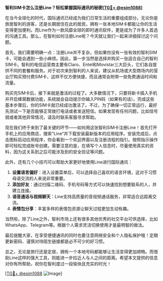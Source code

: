 **智利SIM卡怎么注册Line？轻松掌握国际通讯的秘密[[TG💪+ @esim1088](https://t.me/s/esim1088)]**

在当今全球化的时代，国际通讯已经成为我们日常生活的重要组成部分。无论你是旅居智利的游客，还是长期居住在此的居民，拥有一张本地SIM卡都能让你的生活变得更加便利。而Line作为一款风靡全球的即时通讯软件，更是成为了许多人首选的沟通工具。那么，在智利如何注册Line呢？今天就让我们一起来详细探讨这个问题。

首先，我们需要明确一点：注册Line并不复杂，但如果你没有一张有效的智利SIM卡，可能会遇到一些小麻烦。因此，第一步当然是选择并购买一张适合自己的智利SIM卡。智利的电信运营商主要有Claro、Entel和Movistar三大巨头，它们各自提供不同的套餐和服务。对于初次来到智利的人来说，建议从机场或大型商场内的营业厅购买预付费SIM卡，这样不仅方便快捷，而且通常会附带一些免费通话时间和流量。

购买完SIM卡后，接下来就是激活的过程了。大多数情况下，只要将新卡插入手机并开启蜂窝数据功能，系统就会自动提示你输入PIN码（如果有的话）。完成这些基本步骤后，你的SIM卡就已经成功激活了。不过，为了确保一切正常运行，最好先测试一下是否能够正常拨打电话或者发送短信。如果发现有任何问题，比如信号弱或者其他异常情况，请及时联系客服寻求帮助。

现在我们终于来到了最关键的环节——如何用这张智利SIM卡注册Line！首先打开手机上的应用商店，搜索“Line”并下载安装最新版本的应用程序。安装完成后，点击图标启动应用程序，你会看到一个欢迎界面以及注册流程的指引。按照指示操作即可轻松完成账号创建。需要注意的是，在填写个人信息时，尽量使用真实的资料，因为这关系到之后可能涉及到的安全验证等问题。

此外，还有几个小技巧可以帮助大家更好地使用Line进行国际通讯：

1. **设置语言偏好**：进入设置菜单后，可以选择自己喜欢的语言环境，这对于习惯母语交流的人来说非常重要。
2. **添加好友**：通过扫描二维码、手机号码等方式可以快速找到想要联系的人，并建立连接。
3. **语音通话与视频聊天**：Line支持高质量的音视频通话服务，非常适合远距离交流。
4. **表情包分享**：丰富多样的表情包资源让聊天过程更加生动有趣。

当然啦，除了Line之外，智利市场上还有很多其他优秀的社交平台可供选择，比如WhatsApp、Telegram等。根据个人需求灵活切换使用才是最明智的做法。

最后提醒大家，在享受便捷通讯的同时也要注意网络安全和个人隐私保护哦！定期更新密码、谨慎对待陌生链接都是必不可少的好习惯。

总之，无论是旅行还是定居，拥有一个本地号码都能够让生活变得更加顺畅。而借助Line这样的强大工具，则能进一步拉近人与人之间的距离。希望本文提供的信息对你有所帮助，祝你在智利度过一段愉快且充实的时光！

[[TG💪+ @esim1088](https://t.me/s/esim1088) ![Image](https://i.postimg.cc/4NQfJmqS/Snipaste-2025-05-13-00-14-12.png)]